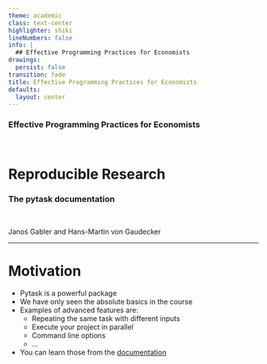 ```yaml
---
theme: academic
class: text-center
highlighter: shiki
lineNumbers: false
info: |
  ## Effective Programming Practices for Economists
drawings:
  persist: false
transition: fade
title: Effective Programming Practices for Economists
defaults:
  layout: center
---
```


### Effective Programming Practices for Economists

<br>

# Reproducible Research


### The pytask documentation

<br>


Janoś Gabler and Hans-Martin von Gaudecker

---

# Motivation

- Pytask is a powerful package
- We have only seen the absolute basics in the course
- Examples of advanced features are:
  - Repeating the same task with different inputs
  - Execute your project in parallel
  - Command line options
  - ...
- You can learn those from the [documentation](https://pytask-dev.readthedocs.io/en/latest/)
